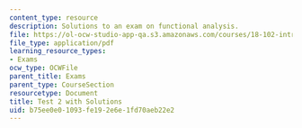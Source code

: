 ```yaml
---
content_type: resource
description: Solutions to an exam on functional analysis.
file: https://ol-ocw-studio-app-qa.s3.amazonaws.com/courses/18-102-introduction-to-functional-analysis-spring-2009/b75ee0e01093fe192e6e1fd70aeb22e2_MIT18_102s09_exam_test02solved.pdf
file_type: application/pdf
learning_resource_types:
- Exams
ocw_type: OCWFile
parent_title: Exams
parent_type: CourseSection
resourcetype: Document
title: Test 2 with Solutions
uid: b75ee0e0-1093-fe19-2e6e-1fd70aeb22e2
---
```

